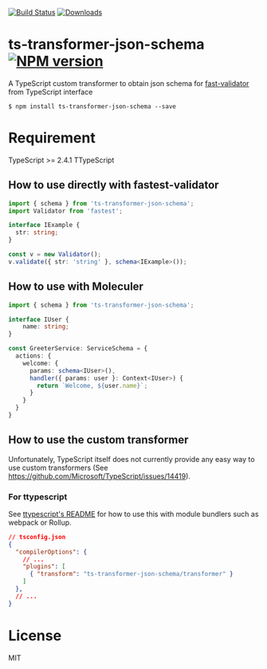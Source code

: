 [![Build Status][travis-image]][travis-url] [![Downloads](https://img.shields.io/npm/dm/ts-transformer-json-schema.svg)](https://www.npmjs.com/package/ts-transformer-json-schema)

# ts-transformer-json-schema [![NPM version][npm-image]][npm-url]
A TypeScript custom transformer to obtain json schema for [fast-validator](https://github.com/icebob/fastest-validator) from TypeScript interface

```
$ npm install ts-transformer-json-schema --save
```

# Requirement
TypeScript >= 2.4.1
TTypeScript

## How to use directly with fastest-validator
```ts
import { schema } from 'ts-transformer-json-schema';
import Validator from 'fastest';

interface IExample {
  str: string;
}

const v = new Validator();
v.validate({ str: 'string' }, schema<IExample>());
```

## How to use with Moleculer
```ts
import { schema } from 'ts-transformer-json-schema';

interface IUser {
	name: string;
}

const GreeterService: ServiceSchema = {
  actions: {
    welcome: {
      params: schema<IUser>(),
      handler({ params: user }: Context<IUser>) {
        return `Welcome, ${user.name}`;
      }
    }
  }
}
```

## How to use the custom transformer

Unfortunately, TypeScript itself does not currently provide any easy way to use custom transformers (See https://github.com/Microsoft/TypeScript/issues/14419).

### For ttypescript

See [ttypescript's README](https://github.com/cevek/ttypescript/blob/master/README.md) for how to use this with module bundlers such as webpack or Rollup.

```json
// tsconfig.json
{
  "compilerOptions": {
    // ...
    "plugins": [
      { "transform": "ts-transformer-json-schema/transformer" }
    ]
  },
  // ...
}
```

# License

MIT

[travis-image]:https://travis-ci.org/ipetrovic11/ts-transformer-json-schema.svg?branch=master
[travis-url]:https://travis-ci.org/ipetrovic11/ts-transformer-json-schema
[npm-image]:https://img.shields.io/npm/v/ts-transformer-json-schema.svg?style=flat
[npm-url]:https://www.npmjs.com/package/ts-transformer-json-schema
